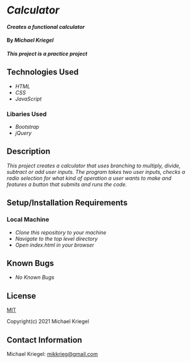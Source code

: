 # _Calculator_

#### _Creates a functional calculator_

#### By _**Michael Kriegel**_

##### This project is a practice project

## Technologies Used

* _HTML_
* _CSS_
* _JavaScript_

### Libaries Used
* _Bootstrap_
* _jQuery_

## Description

_This project creates a calculator that uses branching to multiply, divide, subtract or add user inputs. The program takes two user inputs, checks a radio selection for what kind of operation a user wants to make and features a button that submits and runs the code._

## Setup/Installation Requirements

### Local Machine
* _Clone this repository to your machine_
* _Navigate to the top level directory_
* _Open index.html in your browser_

## Known Bugs

* _No Known Bugs_

## License

[MIT](https://opensource.org/licenses/MIT)

Copyright(c) 2021 Michael Kriegel

## Contact Information

Michael Kriegel: mikkrieg@gmail.com
